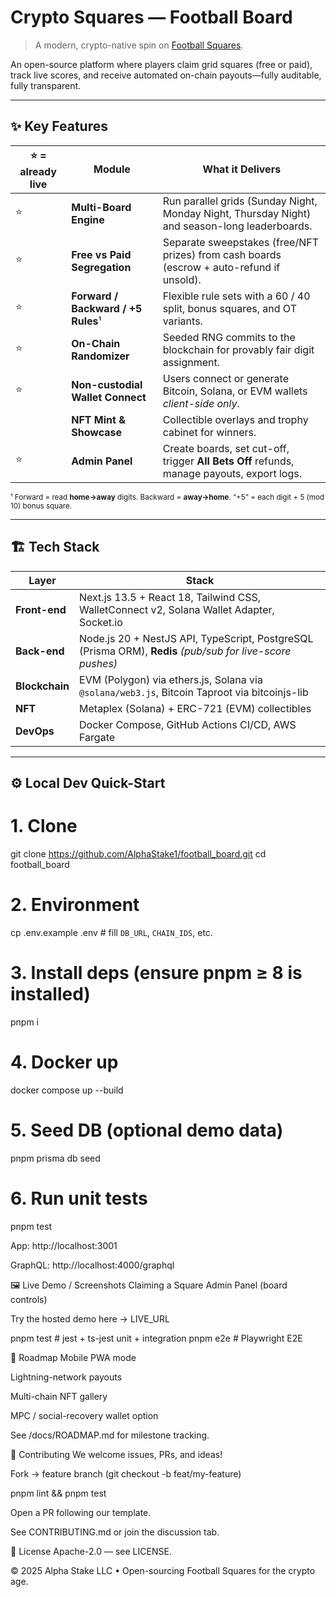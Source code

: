 # Crypto Squares — Football Board
> A modern, crypto-native spin on [Football Squares](https://en.wikipedia.org/wiki/Super_Bowl_squares).

An open-source platform where players claim grid squares (free or paid), track live scores, and receive automated on-chain payouts—fully auditable, fully transparent.

---

## ✨ Key Features

| ⭐ = already live | Module | What it Delivers |
|------------------|--------|------------------|
| ⭐ | **Multi-Board Engine** | Run parallel grids (Sunday Night, Monday Night, Thursday Night) and season-long leaderboards. |
| ⭐ | **Free vs Paid Segregation** | Separate sweepstakes (free/NFT prizes) from cash boards (escrow + auto-refund if unsold). |
| ⭐ | **Forward / Backward / +5 Rules**¹ | Flexible rule sets with a 60 / 40 split, bonus squares, and OT variants. |
| ⭐ | **On-Chain Randomizer** | Seeded RNG commits to the blockchain for provably fair digit assignment. |
| ⭐ | **Non-custodial Wallet Connect** | Users connect or generate Bitcoin, Solana, or EVM wallets *client-side only*. |
|   | **NFT Mint & Showcase** | Collectible overlays and trophy cabinet for winners. |
| ⭐ | **Admin Panel** | Create boards, set cut-off, trigger **All Bets Off** refunds, manage payouts, export logs. |

<sub>¹ Forward = read **home→away** digits. Backward = **away→home**. “+5” = each digit + 5 (mod 10) bonus square.</sub>

---

## 🏗 Tech Stack

| Layer | Stack |
|-------|-------|
| **Front-end** | Next.js 13.5 + React 18, Tailwind CSS, WalletConnect v2, Solana Wallet Adapter, Socket.io |
| **Back-end** | Node.js 20 + NestJS API, TypeScript, PostgreSQL (Prisma ORM), **Redis** *(pub/sub for live-score pushes)* |
| **Blockchain** | EVM (Polygon) via ethers.js, Solana via `@solana/web3.js`, Bitcoin Taproot via bitcoinjs-lib |
| **NFT** | Metaplex (Solana) + ERC-721 (EVM) collectibles |
| **DevOps** | Docker Compose, GitHub Actions CI/CD, AWS Fargate |

---

## ⚙️ Local Dev Quick-Start


# 1. Clone
git clone https://github.com/AlphaStake1/football_board.git
cd football_board

# 2. Environment
cp .env.example .env   # fill `DB_URL`, `CHAIN_IDS`, etc.

# 3. Install deps  (ensure pnpm ≥ 8 is installed)
pnpm i

# 4. Docker up
docker compose up --build

# 5. Seed DB (optional demo data)
pnpm prisma db seed

# 6. Run unit tests
pnpm test


App: http://localhost:3001

GraphQL: http://localhost:4000/graphql

🖼 Live Demo / Screenshots
Claiming a Square	Admin Panel (board controls)

Try the hosted demo here → LIVE_URL

pnpm test          # jest + ts-jest unit + integration
pnpm e2e           # Playwright E2E

🚧 Roadmap
Mobile PWA mode

Lightning-network payouts

Multi-chain NFT gallery

MPC / social-recovery wallet option

See /docs/ROADMAP.md for milestone tracking.

🤝 Contributing
We welcome issues, PRs, and ideas!

Fork → feature branch (git checkout -b feat/my-feature)

pnpm lint && pnpm test

Open a PR following our template.

See CONTRIBUTING.md or join the discussion tab.

📝 License
Apache-2.0 — see LICENSE.

© 2025 Alpha Stake LLC • Open-sourcing Football Squares for the crypto age.
